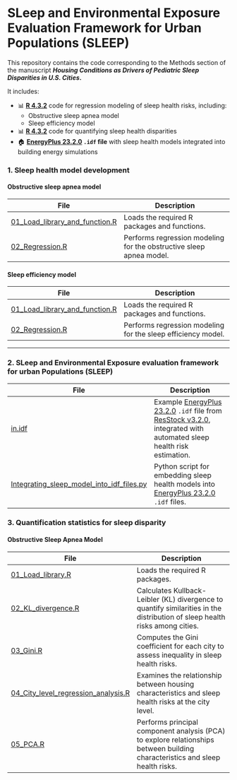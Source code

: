 # SLeep and Environmental Exposure Evaluation Framework for Urban Populations (SLEEP)

This repository contains the code corresponding to the Methods section of the manuscript **_Housing Conditions as Drivers of Pediatric Sleep Disparities in U.S. Cities_.**

It includes:

- 📊 **[R 4.3.2](https://cran.r-project.org/bin/windows/base/old/4.3.2/)** code for regression modeling of sleep health risks, including:
  - Obstructive sleep apnea model
  - Sleep efficiency model
- 📊 **[R 4.3.2](https://cran.r-project.org/bin/windows/base/old/4.3.2/)** code for quantifying sleep health disparities
- 🏠 **[EnergyPlus 23.2.0](https://github.com/NREL/EnergyPlus/releases/tag/v23.2.0)  `.idf` file** with sleep health models integrated into building energy simulations



### 1. Sleep health model development

#### Obstructive sleep apnea model

| File | Description |
|------|-------------|
| [01_Load_library_and_function.R](./1_Sleep_health_model_development/Obstructive_sleep_apnea_model/01_Load_library_and_function.R) | Loads the required R packages and functions. |
| [02_Regression.R](./1_Sleep_health_model_development/Obstructive_sleep_apnea_model/02_Regression.R) | Performs regression modeling for the obstructive sleep apnea model. |

#### Sleep efficiency model

| File | Description |
|------|-------------|
| [01_Load_library_and_function.R](./1_Sleep_health_model_development/Sleep_efficiency_model/01_Load_library_and_function.R) | Loads the required R packages and functions. |
| [02_Regression.R](./1_Sleep_health_model_development/Sleep_efficiency_model/02_Regression.R) | Performs regression modeling for the sleep efficiency model. |

---

### 2. SLeep and Environmental Exposure evaluation framework for urban Populations (SLEEP)

| File | Description |
|------|-------------|
| [in.idf](./2_SLeep_and_Environmental_Exposure_evaluation_framework_for_urban_Populations_(SLEEP)/in.idf) | Example [EnergyPlus 23.2.0](https://github.com/NREL/EnergyPlus/releases/tag/v23.2.0) `.idf` file from [ResStock v3.2.0](https://resstock.readthedocs.io/en/v3.2.0/), integrated with automated sleep health risk estimation. |
| [Integrating_sleep_model_into_idf_files.py](./2_SLeep_and_Environmental_Exposure_evaluation_framework_for_urban_Populations_(SLEEP)/Integrating_sleep_model_into_idf_files.py) | Python script for embedding sleep health models into [EnergyPlus 23.2.0](https://github.com/NREL/EnergyPlus/releases/tag/v23.2.0) `.idf` files. |

### 3. Quantification statistics for sleep disparity
#### Obstructive Sleep Apnea Model

| File | Description |
|------|-------------|
| [01_Load_library.R](./3_Quantification_statistics_for_sleep_disparity/01_Load_library.R) | Loads the required R packages. |
| [02_KL_divergence.R](./3_Quantification_statistics_for_sleep_disparity/02_KL_divergence.R) | Calculates Kullback-Leibler (KL) divergence to quantify similarities in the distribution of sleep health risks among cities. |
| [03_Gini.R](./3_Quantification_statistics_for_sleep_disparity/03_Gini.R) | Computes the Gini coefficient for each city to assess inequality in sleep health risks. |
| [04_City_level_regression_analysis.R](./3_Quantification_statistics_for_sleep_disparity/04_City_level_regression_analysis.R) | Examines the relationship between housing characteristics and sleep health risks at the city level. |
| [05_PCA.R](./3_Quantification_statistics_for_sleep_disparity/05_PCA.R) | Performs principal component analysis (PCA) to explore relationships between building characteristics and sleep health risks. |
